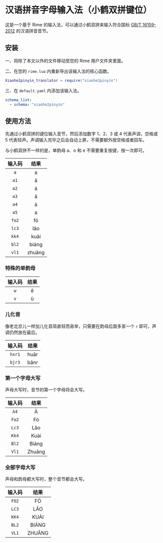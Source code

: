 # 汉语拼音字母输入法（小鹤双拼键位）

这是一个基于 Rime 的输入法，可以通过小鹤双拼来输入符合国标 [GB/T 16159-2012](http://www.moe.gov.cn/ewebeditor/uploadfile/2015/01/13/20150113091717604.pdf) 的汉语拼音音节。

## 安装

一、将除了本文以外的文件移动至您的 Rime 用户文件夹里面。

二、在您的 `rime.lua` 内重新导出该输入法的核心函数。

```lua
Xiaohe2pinyin_translator = require("xiaohe2pinyin")
```

三、在 `default.yaml` 内添加该输入法。

```yaml
schema_list:
  - schema: "xiaohe2pinyin"
```

## 使用方法

先通过小鹤双拼的键位输入音节，然后添加数字 1、2、3 或 4 代表声调，空格或 5 代表轻声。声调输入完毕之后会自动上屏，不需要额外按空格或者回车。

与小鹤双拼不一样的是，单韵母 a、o 和 e 不需要重复按键，按一次即可。

|输入码|结果|
|:-:|:-:|
|`a`|a|
|`a1`|ā|
|`a2`|á|
|`a3`|ǎ|
|`a4`|à|
|`a5`|a|
|`fo2`|fó|
|`lc3`|lǎo|
|`kk4`|kuài|
|`bl2`|biáng|
|`vl1`|zhuāng|

### 特殊的单韵母

|输入码|结果|
|:-:|:-:|
|`w`|ê|
|`v`|ü|

### 儿化音

像老北京儿一样加儿化音简直轻而易举，只需要在韵母后面多家一个 `r` 即可，声调仍然放在最后。

|输入码|结果|
|:-:|:-:|
|`hxr1`|huār|
|`bjr3`|bǎnr|

### 第一个字母大写

声母大写时，音节的第一个字母将会大写。

|输入码|结果|
|:-:|:-:|
|`A4`|À|
|`Fo2`|Fó|
|`Lc3`|Lǎo|
|`Kk4`|Kuài|
|`Bl2`|Biáng|
|`Vl1`|Zhuāng|

### 全部字母大写

声母和韵母都大写时，整个音节都会大写。

|输入码|结果|
|:-:|:-:|
|`FO2`|FÓ|
|`LC3`|LǍO|
|`KK4`|KUÀI|
|`BL2`|BIÁNG|
|`VL1`|ZHUĀNG|
